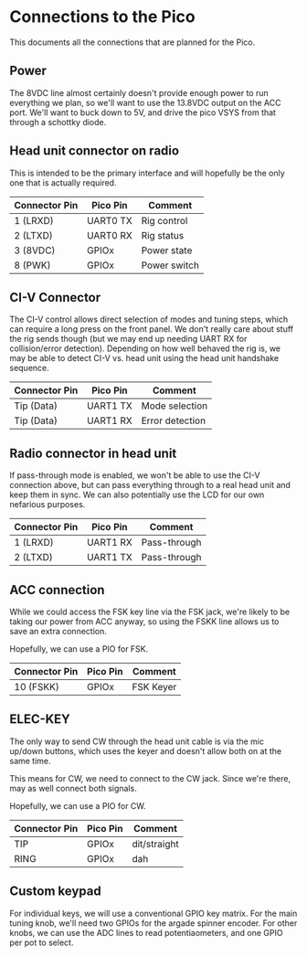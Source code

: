 # Connections to the Pico
This documents all the connections that are planned for the Pico.

## Power

The 8VDC line almost certainly doesn't provide enough power to run everything
we plan, so we'll want to use the 13.8VDC output on the ACC port.  We'll want
to buck down to 5V, and drive the pico VSYS from that through a schottky diode.

## Head unit connector on radio

This is intended to be the primary interface and will hopefully be the only one
that is actually required.

| Connector Pin | Pico Pin | Comment      |
|---------------|----------|--------------|
| 1 (LRXD)      | UART0 TX | Rig control  |
| 2 (LTXD)      | UART0 RX | Rig status   |
| 3 (8VDC)      | GPIOx    | Power state  |
| 8 (PWK)       | GPIOx    | Power switch |

## CI-V Connector

The CI-V control allows direct selection of modes and tuning steps, which can
require a long press on the front panel.  We don't really care about stuff the
rig sends though (but we may end up needing UART RX for collision/error
detection).  Depending on how well behaved the rig is, we may be able to detect
CI-V vs. head unit using the head unit handshake sequence.

| Connector Pin | Pico Pin | Comment         |
|---------------|----------|-----------------|
| Tip (Data)    | UART1 TX | Mode selection  |
| Tip (Data)    | UART1 RX | Error detection |

## Radio connector in head unit

If pass-through mode is enabled, we won't be able to use the CI-V connection
above, but can pass everything through to a real head unit and keep them in
sync.  We can also potentially use the LCD for our own nefarious purposes.

| Connector Pin | Pico Pin | Comment        |
|---------------|----------|----------------|
| 1 (LRXD)      | UART1 RX | Pass-through   |
| 2 (LTXD)      | UART1 TX | Pass-through   |

## ACC connection

While we could access the FSK key line via the FSK jack, we're likely to be
taking our power from ACC anyway, so using the FSKK line allows us to save an
extra connection.

Hopefully, we can use a PIO for FSK.

| Connector Pin | Pico Pin | Comment           |
|---------------|----------|-------------------|
| 10 (FSKK)     | GPIOx    | FSK Keyer         |

## ELEC-KEY

The only way to send CW through the head unit cable is via the mic up/down
buttons, which uses the keyer and doesn't allow both on at the same time.

This means for CW, we need to connect to the CW jack.  Since we're there, may
as well connect both signals.

Hopefully, we can use a PIO for CW.

| Connector Pin | Pico Pin | Comment           |
|---------------|----------|-------------------|
| TIP           | GPIOx    | dit/straight      |
| RING          | GPIOx    | dah               |

## Custom keypad

For individual keys, we will use a conventional GPIO key matrix.  For the main
tuning knob, we'll need two GPIOs for the argade spinner encoder.  For other
knobs, we can use the ADC lines to read potentiaometers, and one GPIO per pot
to select.
